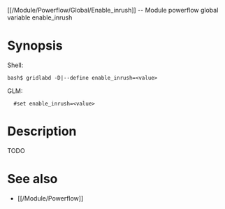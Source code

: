 [[/Module/Powerflow/Global/Enable_inrush]] -- Module powerflow global variable enable_inrush

# Synopsis
Shell:
~~~
bash$ gridlabd -D|--define enable_inrush=<value>
~~~
GLM:
~~~
  #set enable_inrush=<value>
~~~

# Description

TODO

# See also
* [[/Module/Powerflow]]
